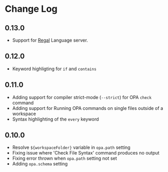 # Change Log

## 0.13.0

- Support for [Regal](https://docs.styra.com/regal) Language server.

## 0.12.0

- Keyword highligting for `if` and `contains`

## 0.11.0

- Adding support for compiler strict-mode (`--strict`) for OPA `check` command
- Adding support for Running OPA commands on single files outside of a workspace
- Syntax highlighting of the `every` keyword

## 0.10.0

- Resolve `${workspaceFolder}` variable in `opa.path` setting
- Fixing issue where 'Check File Syntax' command produces no output
- Fixing error thrown when `opa.path` setting not set
- Adding `opa.schema` setting
